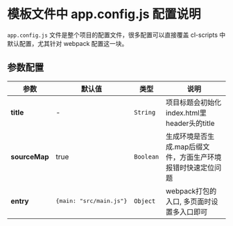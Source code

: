# 模板文件中 app.config.js 配置说明

`app.config.js` 文件是整个项目的配置文件，很多配置可以直接覆盖 cl-scripts 中默认配置，尤其针对 webpack 配置这一块。

## 参数配置

|参数|默认值|类型|说明|
| --- | --- |--- |--- |
|**title**|-| `String` |项目标题会初始化index.html里header头的title|
|**sourceMap**|true| `Boolean` |生成环境是否生成.map后缀文件，方面生产环境报错时快速定位问题|
|**entry**|<pre>{main: "src/main.js"}</pre>| `Object` |webpack打包的入口, 多页面时设置多入口即可|
